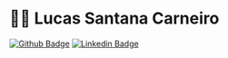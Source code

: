 # :man_technologist: Lucas Santana Carneiro

[![Github Badge](https://img.shields.io/badge/-Github-000?style=flat-square&logo=Github&logoColor=white&link=https://github.com/jkdrangel)](https://github.com/jkdrangel)
[![Linkedin Badge](https://img.shields.io/badge/-LinkedIn-blue?style=flat-square&logo=Linkedin&logoColor=white&link=https://www.linkedin.com/in/lucas-santana-carneiro-49854558/)](https://www.linkedin.com/in/lucas-santana-carneiro-49854558/)
